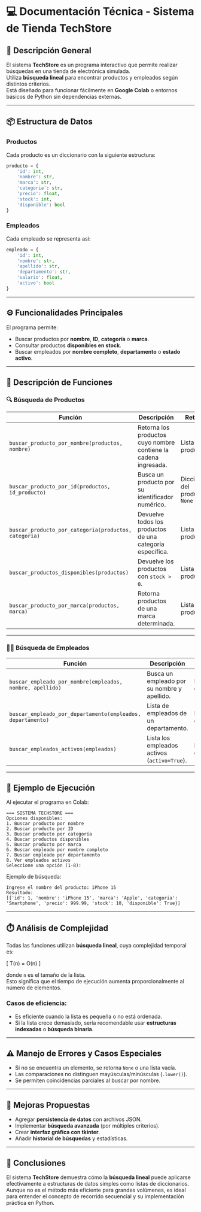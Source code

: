 # 💻 Documentación Técnica - Sistema de Tienda TechStore

## 🏪 Descripción General

El sistema **TechStore** es un programa interactivo que permite realizar búsquedas en una tienda de electrónica simulada.  
Utiliza **búsqueda lineal** para encontrar productos y empleados según distintos criterios.  
Está diseñado para funcionar fácilmente en **Google Colab** o entornos básicos de Python sin dependencias externas.

---

## 📦 Estructura de Datos

### Productos
Cada producto es un diccionario con la siguiente estructura:

```python
producto = {
    'id': int,
    'nombre': str,
    'marca': str,
    'categoria': str,
    'precio': float,
    'stock': int,
    'disponible': bool
}
```

### Empleados
Cada empleado se representa así:

```python
empleado = {
    'id': int,
    'nombre': str,
    'apellido': str,
    'departamento': str,
    'salario': float,
    'activo': bool
}
```

---

## ⚙️ Funcionalidades Principales

El programa permite:

- Buscar productos por **nombre**, **ID**, **categoría** o **marca**.  
- Consultar productos **disponibles en stock**.  
- Buscar empleados por **nombre completo**, **departamento** o **estado activo**.  

---

## 🧠 Descripción de Funciones

### 🔍 Búsqueda de Productos

| Función | Descripción | Retorno |
|----------|--------------|----------|
| `buscar_producto_por_nombre(productos, nombre)` | Retorna los productos cuyo nombre contiene la cadena ingresada. | Lista de productos |
| `buscar_producto_por_id(productos, id_producto)` | Busca un producto por su identificador numérico. | Diccionario del producto o `None` |
| `buscar_producto_por_categoria(productos, categoria)` | Devuelve todos los productos de una categoría específica. | Lista de productos |
| `buscar_productos_disponibles(productos)` | Devuelve los productos con `stock > 0`. | Lista de productos |
| `buscar_producto_por_marca(productos, marca)` | Retorna productos de una marca determinada. | Lista de productos |

---

### 👩‍💼 Búsqueda de Empleados

| Función | Descripción | Retorno |
|----------|--------------|----------|
| `buscar_empleado_por_nombre(empleados, nombre, apellido)` | Busca un empleado por su nombre y apellido. | Diccionario o `None` |
| `buscar_empleado_por_departamento(empleados, departamento)` | Lista de empleados de un departamento. | Lista de empleados |
| `buscar_empleados_activos(empleados)` | Lista los empleados activos (`activo=True`). | Lista de empleados |

---

## 🧩 Ejemplo de Ejecución

Al ejecutar el programa en Colab:

```text
=== SISTEMA TECHSTORE ===
Opciones disponibles:
1. Buscar producto por nombre
2. Buscar producto por ID
3. Buscar producto por categoría
4. Buscar productos disponibles
5. Buscar producto por marca
6. Buscar empleado por nombre completo
7. Buscar empleado por departamento
8. Ver empleados activos
Seleccione una opción (1-8):
```

Ejemplo de búsqueda:
```
Ingrese el nombre del producto: iPhone 15
Resultado:
[{'id': 1, 'nombre': 'iPhone 15', 'marca': 'Apple', 'categoria': 'Smartphone', 'precio': 999.99, 'stock': 10, 'disponible': True}]
```

---

## ⏱️ Análisis de Complejidad

Todas las funciones utilizan **búsqueda lineal**, cuya complejidad temporal es:

\[
T(n) = O(n)
\]

donde `n` es el tamaño de la lista.  
Esto significa que el tiempo de ejecución aumenta proporcionalmente al número de elementos.

### Casos de eficiencia:
- Es eficiente cuando la lista es pequeña o no está ordenada.  
- Si la lista crece demasiado, sería recomendable usar **estructuras indexadas** o **búsqueda binaria**.

---

## ⚠️ Manejo de Errores y Casos Especiales

- Si no se encuentra un elemento, se retorna `None` o una lista vacía.  
- Las comparaciones no distinguen mayúsculas/minúsculas (`.lower()`).  
- Se permiten coincidencias parciales al buscar por nombre.  

---

## 🚀 Mejoras Propuestas

- Agregar **persistencia de datos** con archivos JSON.  
- Implementar **búsqueda avanzada** (por múltiples criterios).  
- Crear **interfaz gráfica con tkinter**.  
- Añadir **historial de búsquedas** y estadísticas.  

---

## 🧾 Conclusiones

El sistema **TechStore** demuestra cómo la **búsqueda lineal** puede aplicarse efectivamente a estructuras de datos simples como listas de diccionarios.  
Aunque no es el método más eficiente para grandes volúmenes, es ideal para entender el concepto de recorrido secuencial y su implementación práctica en Python.
